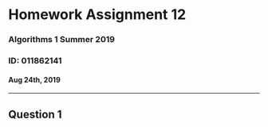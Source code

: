 # Homework Assignment 12
### Algorithms 1 Summer 2019
### ID: 011862141
#### Aug 24th, 2019
---



## Question 1

